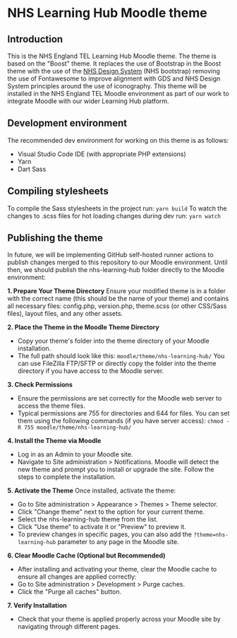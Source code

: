 # NHS Learning Hub Moodle theme
## Introduction
This is the NHS England TEL Learning Hub Moodle theme.
The theme is based on the "Boost" theme. It replaces the use of Bootstrap in the Boost theme with the use of the [NHS Design System](https://service-manual.nhs.uk/design-system) (NHS bootstrap) removing the use of Fontawesome to improve alignment with GDS and NHS Design System principles around the use of iconography.
This theme will be installed in the NHS England TEL Moodle environment as part of our work to integrate Moodle with our wider Learning Hub platform.

## Development environment
The recommended dev environment for working on this theme is as follows:
- Visual Studio Code IDE (with appropriate PHP extensions)
- Yarn
- Dart Sass

## Compiling stylesheets
To compile the Sass stylesheets in the project run:
`yarn build`
To watch the changes to .scss files for hot loading changes during dev run:
`yarn watch`

## Publishing the theme
In future, we will be implementing GitHub self-hosted runner actions to publish changes merged to this repository to our Moodle environment. Until then, we should publish the nhs-learning-hub folder directly to the Moodle environment:

**1. Prepare Your Theme Directory**
Ensure your modified theme is in a folder with the correct name (this should be the name of your theme) and contains all necessary files: config.php, version.php, theme.scss (or other CSS/Sass files), layout files, and any other assets.

**2. Place the Theme in the Moodle Theme Directory**
- Copy your theme's folder into the theme directory of your Moodle installation.
- The full path should look like this:
`moodle/theme/nhs-learning-hub/`
You can use FileZilla FTP/SFTP or directly copy the folder into the theme directory if you have access to the Moodle server.

**3. Check Permissions**
- Ensure the permissions are set correctly for the Moodle web server to access the theme files.
- Typical permissions are 755 for directories and 644 for files. You can set them using the following commands (if you have server access):
`chmod -R 755 moodle/theme/nhs-learning-hub/`

**4. Install the Theme via Moodle**
- Log in as an Admin to your Moodle site.
- Navigate to Site administration > Notifications.
Moodle will detect the new theme and prompt you to install or upgrade the site. Follow the steps to complete the installation.

**5. Activate the Theme**
Once installed, activate the theme:
- Go to Site administration > Appearance > Themes > Theme selector.
- Click "Change theme" next to the option for your current theme.
- Select the nhs-learning-hub theme from the list.
- Click "Use theme" to activate it or "Preview" to preview it.
- To preview changes in specific pages, you can also add the `?theme=nhs-learning-hub` parameter to any page in the Moodle site.

**6. Clear Moodle Cache (Optional but Recommended)**
- After installing and activating your theme, clear the Moodle cache to ensure all changes are applied correctly:
- Go to Site administration > Development > Purge caches.
- Click the "Purge all caches" button.

**7. Verify Installation**
- Check that your theme is applied properly across your Moodle site by navigating through different pages.
